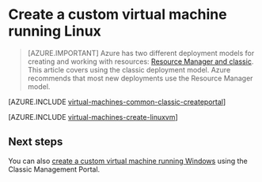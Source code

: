 <properties
	pageTitle="Create a custom Linux virtual machine | Azure"
	description="Learn how to create a custom Linux virtual machine from the Azure Classic Management Portal using the classic deployment model."
	services="virtual-machines-linux"
	documentationCenter=""
	authors="cynthn"
	manager="timlt"
	editor="tysonn"
	tags="azure-service-management"/>

<tags
	ms.service="virtual-machines-linux"
	ms.date="03/15/2016"
	wacn.date=""/>


# Create a custom virtual machine running Linux

> [AZURE.IMPORTANT] Azure has two different deployment models for creating and working with resources:  [Resource Manager and classic](/documentation/articles/resource-manager-deployment-model/).  This article covers using the classic deployment model. Azure recommends that most new deployments use the Resource Manager model.


[AZURE.INCLUDE [virtual-machines-common-classic-createportal](../includes/virtual-machines-common-classic-createportal.md)]



[AZURE.INCLUDE [virtual-machines-create-linuxvm](../includes/virtual-machines-create-linuxvm.md)]

## Next steps

You can also [create a custom virtual machine running Windows](/documentation/articles/virtual-machines-windows-classic-createportal/) using the Classic Management Portal.

